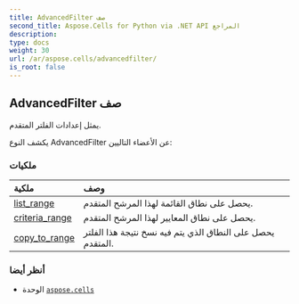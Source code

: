 ```yaml
---
title: AdvancedFilter صف
second_title: Aspose.Cells for Python via .NET API المراجع
description:
type: docs
weight: 30
url: /ar/aspose.cells/advancedfilter/
is_root: false
---
```

##  AdvancedFilter صف
يمثل إعدادات الفلتر المتقدم.



يكشف النوع AdvancedFilter عن الأعضاء التاليين:

###  ملكيات
| ملكية| وصف|
| :- | :- |
| [list_range](/cells/python-net/ar/aspose.cells/advancedfilter/list_range) | يحصل على نطاق القائمة لهذا المرشح المتقدم.|
| [criteria_range](/cells/python-net/ar/aspose.cells/advancedfilter/criteria_range) | يحصل على نطاق المعايير لهذا المرشح المتقدم.|
| [copy_to_range](/cells/python-net/ar/aspose.cells/advancedfilter/copy_to_range) | يحصل على النطاق الذي يتم فيه نسخ نتيجة هذا الفلتر المتقدم.|



###  أنظر أيضا
* الوحدة [`aspose.cells`](..)
